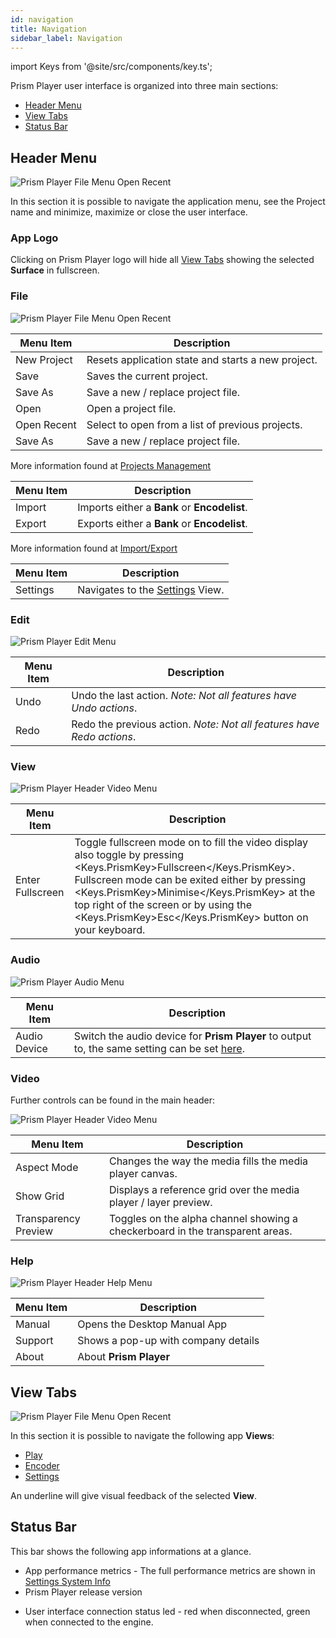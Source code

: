 ```yaml
---
id: navigation
title: Navigation
sidebar_label: Navigation
---
```


import Keys from '@site/src/components/key.ts';

Prism Player user interface is organized into three main sections:

- [Header Menu](./navigation#header-menu)
- [View Tabs](./navigation#view-tabs)
- [Status Bar](./navigation#status-bar)

## Header Menu
![Prism Player File Menu Open Recent](/prismdocs/images/navigation/player-header-menu.png)

In this section it is possible to navigate the application menu, see the Project name and minimize, maximize or close the user interface.

### App Logo
Clicking on Prism Player logo will hide all [View Tabs](./navigation#view-tabs) showing the selected **Surface** in fullscreen.

### File

![Prism Player File Menu Open Recent](/prismdocs/images/navigation/header-file-recent.png)

|  Menu Item  |   Description   |
|-------------|-----------------|
| New Project |  Resets application state and starts a new project. |
| Save   | Saves the current project. |
| Save As | Save a new / replace project file. |
| Open | Open a project file. |
| Open Recent | Select to open from a list of previous projects. |
| Save As | Save a new / replace project file. |

More information found at [Projects Management](../quick-start/projects-management) 

|  Menu Item  |   Description   |
|-------------|-----------------|
| Import |  Imports either a **Bank** or **Encodelist**. |
| Export   | Exports either a **Bank** or **Encodelist**. |

More information found at [Import/Export](../quick-start/import-export)

|  Menu Item  |   Description   |
|-------------|-----------------|
| Settings |  Navigates to the [Settings](../settings) View.|

### Edit

![Prism Player Edit Menu](/prismdocs/images/navigation/header-edit.png)

|  Menu Item  |   Description   |
|-------------|-----------------|
|    Undo     |  Undo the last action. *Note: Not all features have Undo actions*. |
|    Redo   |  Redo the previous action. *Note: Not all features have Redo actions*. |

### View

<!--
![Prism Player Header Video Menu](/prismdocs/images/navigation/zero-prism-header-view.png)

|  Menu Item  |   Description   |
|-------------|-----------------|
| Preview | Open the [Preview](../play/banks#preview) window for editing bank elements.|
-->

<!--
![Prism Player Header Video Menu](/prismdocs/images/navigation/zero-prism-header-view.png)

|  Menu Item  |   Description   |
|-------------|-----------------|
| Preview | Open the [Preview](../preview) window for editing bank elements.|
-->


![Prism Player Header Video Menu](/prismdocs/images/navigation/player-header-view.png)

|  Menu Item  |   Description   |
|-------------|-----------------|
| Enter Fullscreen  | Toggle fullscreen mode on to fill the video display also toggle by pressing <Keys.PrismKey>Fullscreen</Keys.PrismKey>. Fullscreen mode can be exited either by pressing <Keys.PrismKey>Minimise</Keys.PrismKey> at the top right of the screen or by using the <Keys.PrismKey>Esc</Keys.PrismKey> button on your keyboard.|


### Audio

![Prism Player Audio Menu](/prismdocs/images/navigation/header-audio.png)

|  Menu Item   |   Description   |
|--------------|-----------------|
| Audio Device | Switch the audio device for **Prism Player** to output to, the same setting can be set [here](../settings/settings-general#audio). |

### Video

Further controls can be found in the main header:

<!--
![Prism Player Header Video Menu](/prismdocs/images/navigation/zero-prism-header-video.png)

|  Menu Item  |   Description   |
|-------------|-----------------|
| Show Grid   |   Displays a reference grid over the media player / layer preview. |
| Transparency Preview |  Toggles on the alpha channel showing a checkerboard in the transparent areas. |
-->

<!--
![Prism Player Header Video Menu](/prismdocs/images/navigation/zero-prism-header-video.png)

|  Menu Item  |   Description   |
|-------------|-----------------|
| Show Grid   |   Displays a reference grid over the media player / layer preview. |
| Transparency Preview |  Toggles on the alpha channel showing a checkerboard in the transparent areas. |
-->


![Prism Player Header Video Menu](/prismdocs/images/navigation/player-header-video.png)

|  Menu Item  |   Description   |
|-------------|-----------------|
| Aspect Mode |  Changes the way the media fills the media player canvas. |
| Show Grid   | Displays a reference grid over the media player / layer preview. |
| Transparency Preview | Toggles on the alpha channel showing a checkerboard in the transparent areas. |


### Help

![Prism Player Header Help Menu](/prismdocs/images/navigation/header-help.png)

| Menu Item | Description |
|-----------|-------------|
| Manual  | Opens the Desktop Manual App |
| Support | Shows a pop-up with company details |
| About   | About **Prism Player**

## View Tabs
![Prism Player File Menu Open Recent](/prismdocs/images/navigation/view-tabs.png)

In this section it is possible to navigate the following app **Views**:

<!--
- [Play](../play)
- [Stage](../stage)
- [Encoder](../encoder)
- [Settings](../settings)
-->

<!--
- [Play](../play)
- [Stage](../stage)
- [Encoder](../encoder)
- [Settings](../settings)
-->


- [Play](../play)
- [Encoder](../encoder)
- [Settings](../settings)


An underline will give visual feedback of the selected **View**.

## Status Bar

This bar shows the following app informations at a glance.

<!-- ![Prism Player Status Bar Left](/prismdocs/images/navigation/status-bar-left.png) -->

- App performance metrics - The full performance metrics are shown in [Settings System Info](../settings/settings-system-info)
- Prism Player release version

<!-- ![Prism Player Status Bar Right](/prismdocs/images/navigation/player-status-bar-right.png) -->
- User interface connection status led - red when disconnected, green when connected to the engine.